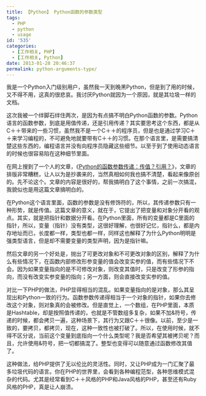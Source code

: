 ```yaml
---
title: 【Python】 Python函数的参数类型
tags:
  - PHP
  - python
  - usage
id: '535'
categories:
  - [工作相关, PHP]
  - [工作相关, Python]
date: 2013-01-28 20:46:37
permalink: python-arguments-type/
---
```

我是一个Python入门级别用户，虽然我一天到晚黑Python，但是到了用的时候，又不得不用，这真的很悲哀。我讨厌Python就因为一个原因，就是其垃圾一样的文档。

这次我被一个绊脚石绊住两次，是因为有点搞不明白Python函数的参数。Python语言的函数参数，到底是用值传递，还是引用传递？其实要思考这个东西，都是从C＋＋带来的一些习惯，虽然我不是一个C＋＋的程序员，但是也是通过学习C＋＋来学习编程的，不可避免地就要带有C＋＋的习惯。在那个语言里，是需要搞清楚这些东西的，编程语言并没有向程序员隐藏这些细节。以至于到了使用动态语言的时候也很容易陷在这种细节里面。

<!-- more -->

在网上搜到了一个人的文章，《[Python的函数参数传递：传值？引用？](http://blog.csdn.net/winterttr/article/details/2590741)》，文章的排版非常糟糕，让人以为是抄袭来的，当然真相如何我也搞不清楚，看起来像原创的。先不论这个。文章的内容是很好的，帮我搞明白了这个事情，之前一次搞混，我貌似也是用这篇文章搞明白的。

在Python这个语言里面，函数的参数是没有修饰符的，所以，其传递参数只有一种形势，就是传值。这篇文章的意义，就在于，它提出了把变量和对象分开看的观点。其实，就是把指针和数据分开看。在Python里面，所有的变量都是C里面的指针，所以，变量（指针）没有类型，这很好理解，也很好记忆，指针么，都是内存地址而已，长度都一样，类型也都一样，同样这也解释了为什么Python明明是强类型语言，但是却不需要变量的类型声明，因为是指针嘛。

然后文章的另一个好处是，抛出了可更改对象和不可更改对象的区别，解释了为什么有些情况下，在函数内部修改形参变量的值会改变实参的值，而有些情况下不会。因为如果变量指向的是不可修改对象，则改变其值时，只是改变了形参的指向，而没有改变实参变量的指向；另一方面，则会直接改变实参的值。

对比一下PHP的做法，PHP显得相当的混乱。如果变量指向的是对象，那么其呈现出和Python一致的行为。函数参数传递得相当于一个对象的指针，如果你去修改这个对象，则对象真的会被修改。但是直觉上，一个数组，在PHP里面，本质是Hashtable，却是按照值传递的，也就是不管数组多复杂，如果不加&符号，传递的时候，都会拷贝一遍，这种场景下，其行为又跟C＋＋很像。以前，至少是一致的，要拷贝，都拷贝，现在，这种一致性也被打破了。所以，在使用时候，就不得不区分说，当前这个变量到底指向一个什么类型呢？我是否希望其被拷贝呢？而且，允许使用&符号，把一切都搞混了。整型也变得可以随意通过函数修改其值了。

这种做法，给PHP提供了无以伦比的灵活性。同时，又让PHP成为一门汇聚了最多垃圾代码的语言。你在PHP的世界里，会看到各种编程范型，各种思维模式混杂的代码。尤其是经常看到C＋＋风格的PHP和Java风格的PHP，甚至还有Ruby风格的PHP，真是让人崩溃。